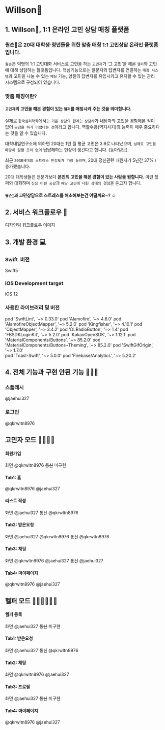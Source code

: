 # Willson🐻

## 1. Willson🐻, 1:1 온라인 고민 상담 매칭 플랫폼

### 윌슨🐻은 20대 대학생·청년들을 위한 맞춤 매칭 1:1 고민상담 온라인 플랫폼입니다.

`윌슨`은 익명의 1:1 고민대화 서비스로 고민을 하는 `고민자`가 ‘그 고민’을 해본 `헬퍼`와 고민에 대해 상담하는 플랫폼입니다. 핵심기능으로는 질문자와 답변자를 연결하는 `매칭 시스템`과 고민을 나눌 수 있는 `채팅` 기능, 양질의 답변자를 유입시키고 유지할 수 있는 관리 시스템으로 구성되어 있습니다.

### 맞춤 매칭이란?
#### `고민자`의 고민을 해본 경험이 있는 `헬퍼`를 매칭시켜 주는 것을 의미합니다. 



실제로 `한국심리학회`에서는 `기존 상담의 한계`는 `상담사`가 내담자의 고민을 경험해본 적이 없어 `공감을 하기 어렵다는 점`이라고 합니다. 역할수용(역지사지)의 능력이 매우 중요하다는 것을 알 수 있습니다. 

대학내일연구소에 의하면 20대는 1인 월 평균 고민은 3.9로 나타났으며, `실제로 고민을 마땅히 말할 곳이 없어` 답답해하는 현상이 생긴다고 합니다. (동아일보) 

최근 `2030세대의 스트레스 민감도가 가장 높으며`, 20대 정신관련 내원자가 5년간 37% /증가했습니다.



20대 대학생들은 전문가보다 **본인의 고민을 해본 경험이 있는 사람을 원합니다.** 이런 헬퍼와 대화하며 `진심 어린 공감`과 `해당 고민에 대한 상대의 경험`을 듣고자 합니다. 



#### `윌슨🐻`과 고민상담으로 스트레스를 해소해보는건 어떨까요~? ☺️



## 2. 서비스 워크플로우 👀
디자인팀 워크플로우 이미지
![]()

## 3. 개발 환경 💻
### Swift 버전
Swift5

### iOS Development target
iOS 12

### 사용한 라이브러리 및 버전
  pod 'SwiftLint', '~> 0.33.0'
  pod 'Alamofire', '~> 4.8.0'
  pod 'AlamofireObjectMapper', '~> 5.2.0'
  pod 'Kingfisher', '~> 4.10.1'
  pod 'ObjectMapper', '~> 3.4.2'
  pod 'DLRadioButton', '~> 1.4'
  pod 'FBSDKLoginKit', '~> 5.2.0'
  pod 'KakaoOpenSDK', '~> 1.12.1'
  pod 'MaterialComponents/Buttons', '~> 85.2.0'
  pod 'MaterialComponents/Buttons+Theming', '~> 85.2.0'
  pod 'SwiftGifOrigin', '~> 1.7.0'  
  pod 'Toast-Swift', '~> 5.0.0'
  pod 'Firebase/Analytics', '~> 5.20.2'

## 4. 전체 기능과 구현 안된 기능 👩🏻‍💻
### 스플래시
@jaehui327

### 로그인
@qkrwltn8976

## 고민자 모드 👩🏻👨🏻
#### 회원가입
화면 @qkrwltn8976
~~통신~~ 미구현

#### Tab1: 홈
@qkrwltn8976 @jaehui327

#### 리스트 작성
화면 @jaehui327
통신 @qkrwltn8976

#### Tab2: 받은요청
화면 @jaehui327 @qkrwltn8976
통신 @qkrwltn8976

#### Tab3: 채팅
화면 @qkrwltn8976 @jaehui327
통신 @jaehui327

#### Tab4: 마이페이지
@qkrwltn8976 @jaehui327

## 헬퍼 모드 🕵🏻‍♀️🕵🏻‍♂️
#### 헬퍼 등록
화면 @jaehui327
~~통신~~ 미구현

#### Tab1: 받은요청
화면 @jaehui327
통신 @qkrwltn8976

#### Tab2: 채팅
화면 @qkrwltn8976 @jaehui327

#### Tab3: 프로필
화면 @jaehui327
~~통신~~ 미구현

#### Tab4: 마이페이지
@qkrwltn8976 @jaehui327